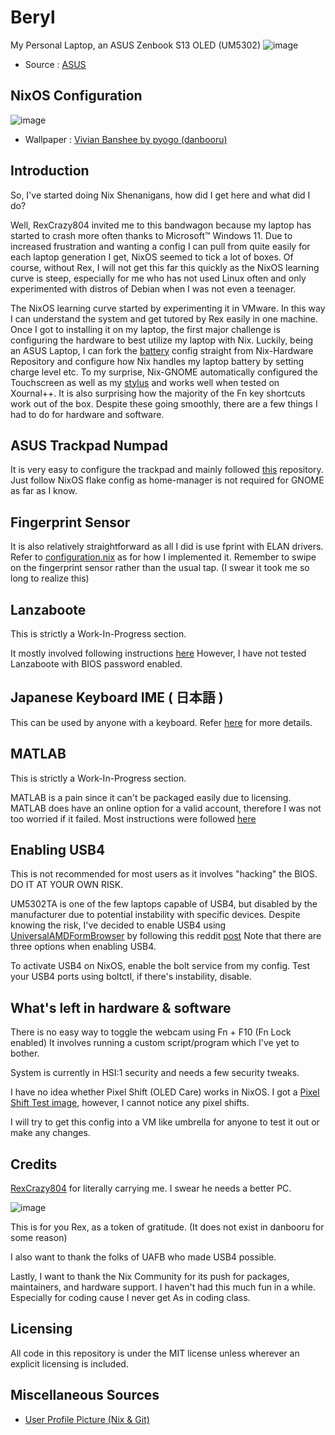 # Beryl
My Personal Laptop, an ASUS Zenbook S13 OLED (UM5302)
![image](https://github.com/MeeSumee/Beryl/blob/507d56ffd8bc8dbb229f64353ea4c032a792f9e4/beryl/src/dlcdnwebimgs.asus.png)
- Source : [ASUS](https://www.asus.com/us/laptops/for-home/zenbook/zenbook-s-13-oled-um5302/)

## NixOS Configuration
![image](https://github.com/MeeSumee/Beryl/blob/b5b12e39d878a493e417e0596055fe8849065894/beryl/src/Screenshot%20From%202025-05-16%2013-14-41.png)
- Wallpaper : [Vivian Banshee by pyogo (danbooru)](https://danbooru.donmai.us/posts/9259057)

## Introduction
So, I've started doing Nix Shenanigans, how did I get here and what did I do?

Well, RexCrazy804 invited me to this bandwagon because my laptop has started 
to crash more often thanks to Microsoft™ Windows 11. Due to increased 
frustration and wanting a config I can pull from quite easily for each laptop 
generation I get, NixOS seemed to tick a lot of boxes. Of course, without Rex, 
I will not get this far this quickly as the NixOS learning curve is steep, 
especially for me who has not used Linux often and only experimented with 
distros of Debian when I was not even a teenager.

The NixOS learning curve started by experimenting it in VMware. In this way I
can understand the system and get tutored by Rex easily in one machine. Once
I got to installing it on my laptop, the first major challenge is configuring
the hardware to best utilize my laptop with Nix. Luckily, being an ASUS Laptop,
I can fork the [battery](https://github.com/NixOS/nixos-hardware/blob/master/asus/battery.nix) config straight from Nix-Hardware Repository and
configure how Nix handles my laptop battery by setting charge level etc. To
my surprise, Nix-GNOME automatically configured the Touchscreen as well as my 
[stylus](https://renaisser.com/products/raphael-slim) and works well when tested on Xournal++. It is also surprising how 
the majority of the Fn key shortcuts work out of the box. Despite these going
smoothly, there are a few things I had to do for hardware and software.

## ASUS Trackpad Numpad
It is very easy to configure the trackpad and mainly followed [this](https://github.com/asus-linux-drivers/asus-numberpad-driver)
repository. Just follow NixOS flake config as home-manager is not required
for GNOME as far as I know.

## Fingerprint Sensor
It is also relatively straightforward as all I did is use fprint with ELAN
drivers. Refer to [configuration.nix](https://github.com/MeeSumee/Beryl/blob/b5b12e39d878a493e417e0596055fe8849065894/beryl/hosts/Sumeezome/configuration.nix) as for how I implemented it.
Remember to swipe on the fingerprint sensor rather than the usual tap.
(I swear it took me so long to realize this)

## Lanzaboote
This is strictly a Work-In-Progress section.

It mostly involved following instructions [here](https://github.com/nix-community/lanzaboote/blob/master/docs/QUICK_START.md)
However, I have not tested Lanzaboote with BIOS password enabled.

## Japanese Keyboard IME ( 日本語 )
This can be used by anyone with a keyboard. Refer [here](https://search.nixos.org/options?channel=24.11&show=i18n.supportedLocales&size=50&sort=relevance&type=packages&query=i18n) for more details.

## MATLAB
This is strictly a Work-In-Progress section.

MATLAB is a pain since it can't be packaged easily due to licensing.
MATLAB does have an online option for a valid account, therefore I
was not too worried if it failed.
Most instructions were followed [here](https://gitlab.com/doronbehar/nix-matlab)

## Enabling USB4
This is not recommended for most users as it involves "hacking" the
BIOS. DO IT AT YOUR OWN RISK.

UM5302TA is one of the few laptops capable of USB4, but disabled by the
manufacturer due to potential instability with specific devices. 
Despite knowing the risk, I've decided to enable USB4 using 
[UniversalAMDFormBrowser](https://github.com/DavidS95/Smokeless_UMAF/blob/main/UniversalAMDFormBrowser.zip) by following this reddit [post](https://www.reddit.com/r/ASUS/comments/13omq1e/zenbook_s13_bios_update_for_usb_4_whats_going_on/)
Note that there are three options when enabling USB4.

To activate USB4 on NixOS, enable the bolt service from my config.
Test your USB4 ports using boltctl, if there's instability, disable.

## What's left in hardware & software
There is no easy way to toggle the webcam using Fn + F10 (Fn Lock enabled)
It involves running a custom script/program which I've yet to bother.

System is currently in HSI:1 security and needs a few security tweaks.

I have no idea whether Pixel Shift (OLED Care) works in NixOS. I got a
[Pixel Shift Test image](https://github.com/MeeSumee/Beryl/blob/b5b12e39d878a493e417e0596055fe8849065894/beryl/src/PIXELSHIFTTEST.png), however, I cannot notice any pixel shifts.

I will try to get this config into a VM like umbrella for anyone to
test it out or make any changes. 

## Credits
[RexCrazy804](https://github.com/Rexcrazy804) for literally carrying me. I swear he needs a better PC.

![image](https://github.com/MeeSumee/Beryl/blob/ba8149adbae3132c239b42b6fda52fbd54f66713/beryl/src/ForRex.jpg)

This is for you Rex, as a token of gratitude.
(It does not exist in danbooru for some reason) 

I also want to thank the folks of UAFB who made USB4 possible.

Lastly, I want to thank the Nix Community for its push for packages,
maintainers, and hardware support. I haven't had this much fun in
a while. Especially for coding cause I never get As in coding class.

## Licensing
All code in this repository is under the MIT license unless wherever an
explicit licensing is included.

## Miscellaneous Sources
- [User Profile Picture (Nix & Git)](https://danbooru.donmai.us/posts/9246148)
